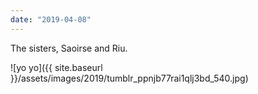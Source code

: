 ```yaml
---
date: "2019-04-08"
---
```


The sisters, Saoirse and Riu.

![yo yo]({{ site.baseurl }}/assets/images/2019/tumblr_ppnjb77rai1qlj3bd_540.jpg)

